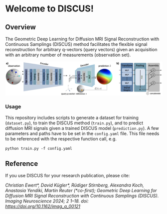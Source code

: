 # Welcome to DISCUS!

##  Overview

The Geometric Deep Learning for Diffusion MRI Signal Reconstruction with Continuous Samplings (DISCUS) method facilitates the flexible signal reconstruction for arbitrary q-vectors (query vectors) given an acquisition with an arbitrary number of measurements (observation set). 

![](/images/architecture.jpeg)


### Usage

This repository includes scripts to generate a dataset for training (`dataset.py`), to train the DISCUS method (`train.py`), and to predict diffusion MRI signals given a trained DISCUS model (`prediction.py`).
A few parameters and paths have to be set in the `config.yaml` file. This file needs to be referenced with the respective function call, e.g.
```
python train.py -f config.yaml
```

<!-- start of references -->
## Reference

If you use DISCUS for your research publication, please cite:

_Christian Ewert*, David Kügler*, Rüdiger Stirnberg, Alexandra Koch, Anastasia Yendiki, Martin Reuter (*co-first); Geometric Deep Learning for Diffusion MRI Signal Reconstruction with Continuous Samplings (DISCUS). Imaging Neuroscience 2024; 2 1–18. doi: https://doi.org/10.1162/imag_a_00121_
